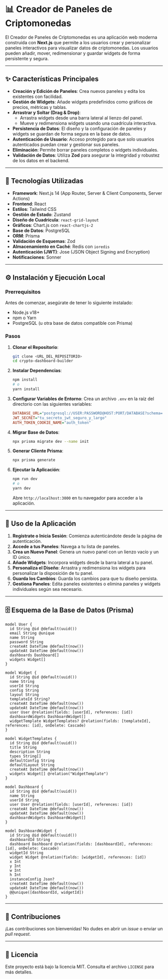 # 📊 Creador de Paneles de Criptomonedas

El Creador de Paneles de Criptomonedas es una aplicación web moderna construida con **Next.js** que permite a los usuarios crear y personalizar paneles interactivos para visualizar datos de criptomonedas. Los usuarios pueden añadir, mover, redimensionar y guardar widgets de forma persistente y segura.

---

## ✨ Características Principales

* **Creación y Edición de Paneles**: Crea nuevos paneles y edita los existentes con facilidad.
* **Gestión de Widgets**: Añade widgets predefinidos como gráficos de precios, métricas y tablas.
* **Arrastrar y Soltar (Drag & Drop)**:
    * Arrastra widgets desde una barra lateral al lienzo del panel.
    * Mueve y redimensiona widgets usando una cuadrícula interactiva.
* **Persistencia de Datos**: El diseño y la configuración de paneles y widgets se guardan de forma segura en la base de datos.
* **Autenticación de Usuario**: Acceso protegido para que solo usuarios autenticados puedan crear y gestionar sus paneles.
* **Eliminación**: Permite borrar paneles completos o widgets individuales.
* **Validación de Datos**: Utiliza **Zod** para asegurar la integridad y robustez de los datos en el backend.

---

## 🚀 Tecnologías Utilizadas

* **Framework**: Next.js 14 (App Router, Server & Client Components, Server Actions)
* **Frontend**: React
* **Estilos**: Tailwind CSS
* **Gestión de Estado**: Zustand
* **Diseño de Cuadrícula**: `react-grid-layout`
* **Gráficos**: Chart.js con `react-chartjs-2`
* **Base de Datos**: PostgreSQL
* **ORM**: Prisma
* **Validación de Esquemas**: Zod
* **Almacenamiento en Caché**: Redis con `ioredis`
* **Autenticación (JWT)**: Jose (JSON Object Signing and Encryption)
* **Notificaciones**: Sonner

---

## ⚙️ Instalación y Ejecución Local

### Prerrequisitos

Antes de comenzar, asegúrate de tener lo siguiente instalado:

* Node.js v18+
* npm o Yarn
* PostgreSQL (u otra base de datos compatible con Prisma)

### Pasos

1.  **Clonar el Repositorio**:
    ```bash
    git clone <URL_DEL_REPOSITORIO>
    cd crypto-dashboard-builder
    ```

2.  **Instalar Dependencias**:
    ```bash
    npm install
    # o
    yarn install
    ```

3.  **Configurar Variables de Entorno**:
    Crea un archivo `.env` en la raíz del directorio con las siguientes variables:
    ```ini
    DATABASE_URL="postgresql://USER:PASSWORD@HOST:PORT/DATABASE?schema=public"
    JWT_SECRET="tu_secreto_jwt_seguro_y_largo"
    AUTH_TOKEN_COOKIE_NAME="auth_token"
    ```

4.  **Migrar Base de Datos**:
    ```bash
    npx prisma migrate dev --name init
    ```

5.  **Generar Cliente Prisma**:
    ```bash
    npx prisma generate
    ```

6.  **Ejecutar la Aplicación**:
    ```bash
    npm run dev
    # o
    yarn dev
    ```
    Abre `http://localhost:3000` en tu navegador para acceder a la aplicación.

---

## 🚀 Uso de la Aplicación

1.  **Regístrate o Inicia Sesión**: Comienza autenticándote desde la página de autenticación.
2.  **Accede a tus Paneles**: Navega a tu lista de paneles.
3.  **Crea un Nuevo Panel**: Genera un nuevo panel con un lienzo vacío y un ID único.
4.  **Añade Widgets**: Incorpora widgets desde la barra lateral a tu panel.
5.  **Personaliza el Diseño**: Arrastra y redimensiona los widgets para personalizar la disposición de tu panel.
6.  **Guarda los Cambios**: Guarda los cambios para que tu diseño persista.
7.  **Gestiona Paneles**: Edita paneles existentes o elimina paneles y widgets individuales según sea necesario.

---

## 🗄️ Esquema de la Base de Datos (Prisma)

```prisma
model User {
  id String @id @default(uuid())
  email String @unique
  name String
  password String
  createAt DateTime @default(now())
  updateAt DateTime @default(now())
  dashboards Dashboard[]
  widgets Widget[]
}

model Widget {
  id String @id @default(uuid())
  name String
  userId String
  config String
  layout String
  templateId String?
  createAt DateTime @default(now())
  updateAt DateTime @default(now())
  user User @relation(fields: [userId], references: [id])
  dashboardWidgets DashboardWidget[]
  widgetTemplate WidgetTemplates? @relation(fields: [templateId], references: [id], onDelete: Cascade)
}

model WidgetTemplates {
  id String @id @default(uuid())
  title String
  description String
  types String[]
  defaultConfig String
  defaultLayout String
  createAt DateTime @default(now())
  widgets Widget[] @relation("WidgetTemplate")
}

model Dashboard {
  id String @id @default(uuid())
  name String
  userId String
  user User @relation(fields: [userId], references: [id])
  createAt DateTime @default(now())
  updateAt DateTime @default(now())
  dashboardWidgets DashboardWidget[]
}

model DashboardWidget {
  id String @id @default(uuid())
  dashboardId String
  dashboard Dashboard @relation(fields: [dashboardId], references: [id], onDelete: Cascade)
  widgetId String
  widget Widget @relation(fields: [widgetId], references: [id])
  x Int
  y Int
  w Int
  h Int
  instanceConfig Json?
  createAt DateTime @default(now())
  updateAt DateTime @default(now())
  @@unique([dashboardId, widgetId])
}
```

---

## 🤝 Contribuciones

¡Las contribuciones son bienvenidas! No dudes en abrir un *issue* o enviar un *pull request*.

---

## 📄 Licencia

Este proyecto está bajo la licencia MIT. Consulta el archivo `LICENSE` para más detalles.
